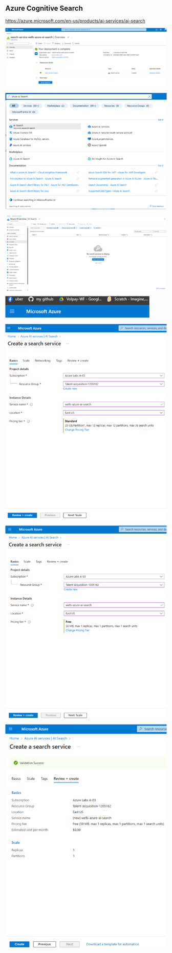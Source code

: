 ## Azure Cognitive Search

https://azure.microsoft.com/en-us/products/ai-services/ai-search


![Alt text](CognitiveSearch(1).png "a title")

![Alt text](CognitiveSearch(2).png "a title")

![Alt text](CognitiveSearch(3).png "a title")

![Alt text](CognitiveSearch(4).png "a title")

![Alt text](CognitiveSearch(5).png "a title")

![Alt text](CognitiveSearch(6).png "a title")

![Alt text](CognitiveSearch(7).png "a title")

